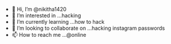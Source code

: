 - 👋 Hi, I’m @nikitha1420
- 👀 I’m interested in ...hacking
- 🌱 I’m currently learning ...how to hack
- 💞️ I’m looking to collaborate on ...hacking instagram passwords
- 📫 How to reach me ...@online

<!---
nikitha1420/nikitha1420 is a ✨ special ✨ repository because its `README.md` (this file) appears on your GitHub profile.
You can click the Preview link to take a look at your changes.
--->
